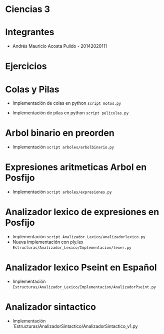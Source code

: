 Ciencias 3
==================================================
Integrantes
==================================================

+ Andrés Mauricio Acosta Pulido - 20142020111



Ejercicios
==================================================

Colas y Pilas
==================================================

+ Implementación de colas en python `script motos.py`

+ Implementación de pilas en python `script peliculas.py`

Arbol binario en preorden
==================================================

+ Implementación `script arboles/arbolbinario.py`

Expresiones aritmeticas Arbol en Posfijo
==================================================
+ Implementación `script arboles/expresiones.py`

Analizador lexico de expresiones en Posfijo
==================================================
+ Implementación `script Analizador_Lexico/analizadorlexico.py`
+ Nueva implementación con ply.lex `Estructuras/Analizador_Lexico/Implementacion/lexer.py`

Analizador lexico Pseint en Español
==================================================
+ Implementación `Estructuras/Analizador_Lexico/Implementacion/AnalizadorPseint.py`

Analizador sintactico
==================================================
+ Implementación `Estructuras/AnalizadorSintactico/AnalizadorSintactico_v1.py
